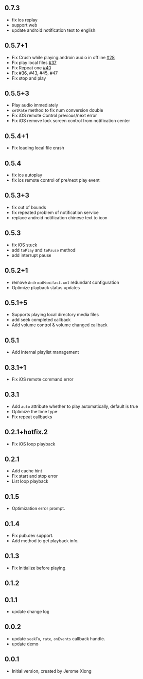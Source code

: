 ## 0.7.3
- fix ios replay
- support web
- update android notification text to english

## 0.5.7+1
- Fix Crush while playing androin audio in offline [#28](https://github.com/jeromexiong/audio_manager/issues/28)
- Fix play local files [#37](https://github.com/jeromexiong/audio_manager/issues/37)
- Fix Repeat one [#40](https://github.com/jeromexiong/audio_manager/issues/40)
- Fix #36, #43, #45, #47
- Fix stop and play

## 0.5.5+3

- Play audio immediately
- `setRate` method to fix num conversion double
- Fix iOS remote Control previous/next error
- Fix iOS remove lock screen control from notification center

## 0.5.4+1

- Fix loading local file crash

## 0.5.4

- fix ios autoplay
- fix ios remote control of pre/next play event

## 0.5.3+3

- fix out of bounds
- fix repeated problem of notification service
- replace android notification chinese text to icon

## 0.5.3

- fix iOS stuck
- add `toPlay` and `toPause` method
- add interrupt pause

## 0.5.2+1

- remove `AndroidManifast.xml` redundant configuration
- Optimize playback status updates

## 0.5.1+5

- Supports playing local directory media files
- add seek completed callback
- Add volume control & volume changed callback

## 0.5.1

- Add internal playlist management

## 0.3.1+1

- Fix iOS remote command error

## 0.3.1

- Add `auto` attribute whether to play automatically, default is true
- Optimize the time type
- Fix repeat callbacks

## 0.2.1+hotfix.2

- Fix iOS loop playback

## 0.2.1

- Add cache hint
- Fix start and stop error
- List loop playback

## 0.1.5

- Optimization error prompt.

## 0.1.4

- Fix pub.dev support.
- Add method to get playback info.

## 0.1.3

- Fix Initialize before playing.

## 0.1.2

## 0.1.1

- update change log

## 0.0.2

- update `seekTo`, `rate`, `onEvents` callback handle.
- update demo

## 0.0.1

- Initial version, created by Jerome Xiong